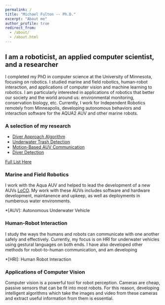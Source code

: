 ```yaml
---
permalink: /
title: "Michael Fulton -- Ph.D."
excerpt: "About me"
author_profile: true
redirect_from: 
  - /about/
  - /about.html
---
```

## I am a roboticist, an applied computer scientist, and a researcher
I completed my PhD in computer science at the University of Minnesota, focusing on robotics. I studied marine and field robotics, human-robot interaction, and applications of computer vision and machine learning to robotics. I am particularly interested in applications of robotics that better our society and the world around us: environmental monitoring, conservation biology, etc. Currently, I work for Independent Robotics remotely from Minneapolis, developing autonomous behaviors and interaction software for the AQUA2 AUV and other marine robots.

### A selection of my research
* [Diver Approach Algorithm](https://michaelscottfulton.com/portfolio/adroc)
* [Underwater Trash Detection](https://michaelscottfulton.com/portfolio/trash-detection)
* [Motion-Based AUV Communication](https://michaelscottfulton.com/portfolio/rcvm)
* [Diver Detection](https://michaelscottfulton.com/portfolio/diver-detection)

[Full List Here](https://michaelscottfulton.com/portfolio/)

### Marine and Field Robotics
I work with the Aqua AUV and helped to lead the development of a new AUVs [LoCO](https://loco-auv.github.io/). My work with these AUVs includes software and hardware development, maintanence and upkeep, as well as deployments in numberous water environments. 

*[AUV]: Autonomous Underwater Vehicle

### Human-Robot Interaction
I study the ways the humans and robots can communicate with one another safely and effectively. Currently, my focus is on HRI for underwater vehicles using gestural languages on both ends. I have also developed other methods for robot-to-human communication, and am developing 

*[HRI]: Human Robot Interaction

### Applications of Computer Vision
Computer vision is a powerful tool for robot perception.  Cameras are cheap, passive sensors that can be fit into most robots.  For this reason, developing intelligent algorithms which take the images and video from these cameras and extract useful information from them is essential.


